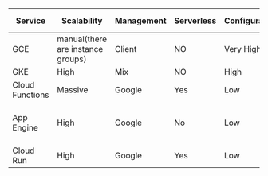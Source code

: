 

|Service|Scalability|Management|Serverless|Configurablity| Container Based|
|-------|-----------|----------|----------|------|----|
| GCE   |manual(there are instance groups)|Client| NO | Very High | Possible |
| GKE   | High      | Mix | NO | High | Completely |
| Cloud Functions | Massive | Google | Yes | Low | No |
| App Engine | High | Google | No | Low | Both (Standard: No, Flex: Yes)|
| Cloud Run | High | Google | Yes | Low | Completely |
